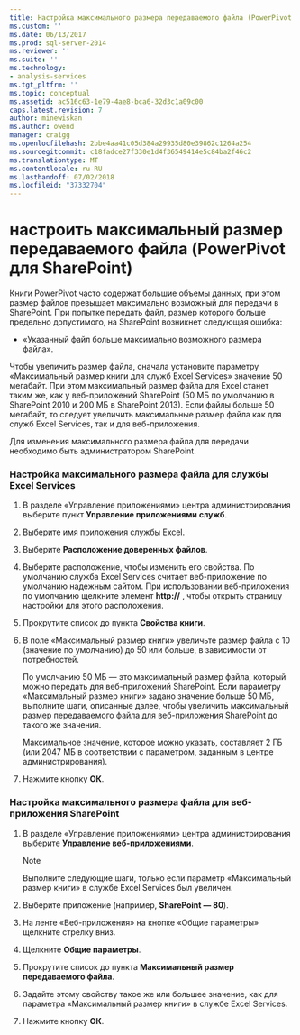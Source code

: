 ```yaml
---
title: Настройка максимального размера передаваемого файла (PowerPivot для SharePoint) | Документация Майкрософт
ms.custom: ''
ms.date: 06/13/2017
ms.prod: sql-server-2014
ms.reviewer: ''
ms.suite: ''
ms.technology:
- analysis-services
ms.tgt_pltfrm: ''
ms.topic: conceptual
ms.assetid: ac516c63-1e79-4ae8-bca6-32d3c1a09c00
caps.latest.revision: 7
author: minewiskan
ms.author: owend
manager: craigg
ms.openlocfilehash: 2bbe4aa41c05d384a29935d80e39862c1264a254
ms.sourcegitcommit: c18fadce27f330e1d4f36549414e5c84ba2f46c2
ms.translationtype: MT
ms.contentlocale: ru-RU
ms.lasthandoff: 07/02/2018
ms.locfileid: "37332704"
---
```

# <a name="configure-maximum-file-upload-size-powerpivot-for-sharepoint"></a>настроить максимальный размер передаваемого файла (PowerPivot для SharePoint)
  Книги PowerPivot часто содержат большие объемы данных, при этом размер файлов превышает максимально возможный для передачи в SharePoint. При попытке передать файл, размер которого больше предельно допустимого, на SharePoint возникнет следующая ошибка:  
  
-   «Указанный файл больше максимально возможного размера файла».  
  
 Чтобы увеличить размер файла, сначала установите параметру «Максимальный размер книги для служб Excel Services» значение 50 мегабайт. При этом максимальный размер файла для Excel станет таким же, как у веб-приложений SharePoint (50 МБ по умолчанию в SharePoint 2010 и 200 МБ в SharePoint 2013). Если файлы больше 50 мегабайт, то следует увеличить максимальные размер файла как для служб Excel Services, так и для веб-приложения.  
  
 Для изменения максимального размера файла для передачи необходимо быть администратором SharePoint.  
  
### <a name="configure-maximum-file-size-for-excel-services"></a>Настройка максимального размера файла для службы Excel Services  
  
1.  В разделе «Управление приложениями» центра администрирования выберите пункт **Управление приложениями служб**.  
  
2.  Выберите имя приложения службы Excel.  
  
3.  Выберите **Расположение доверенных файлов**.  
  
4.  Выберите расположение, чтобы изменить его свойства. По умолчанию служба Excel Services считает веб-приложение по умолчанию надежным сайтом. При использовании веб-приложения по умолчанию щелкните элемент **http://** , чтобы открыть страницу настройки для этого расположения.  
  
5.  Прокрутите список до пункта **Свойства книги**.  
  
6.  В поле «Максимальный размер книги» увеличьте размер файла с 10 (значение по умолчанию) до 50 или больше, в зависимости от потребностей.  
  
     По умолчанию 50 МБ — это максимальный размер файла, который можно передать для веб-приложений SharePoint. Если параметру «Максимальный размер книги» задано значение больше 50 МБ, выполните шаги, описанные далее, чтобы увеличить максимальный размер передаваемого файла для веб-приложения SharePoint до такого же значения.  
  
     Максимальное значение, которое можно указать, составляет 2 ГБ (или 2047 МБ в соответствии с параметром, заданным в центре администрирования).  
  
7.  Нажмите кнопку **ОК**.  
  
### <a name="configure-maximum-file-size-for-a-sharepoint-web-application"></a>Настройка максимального размера файла для веб-приложения SharePoint  
  
1.  В разделе «Управление приложениями» центра администрирования выберите **Управление веб-приложениями**.  
  
    > [!NOTE]  
    >  Выполните следующие шаги, только если параметр «Максимальный размер книги» в службе Excel Services был увеличен.  
  
2.  Выберите приложение (например, **SharePoint — 80**).  
  
3.  На ленте «Веб-приложения» на кнопке «Общие параметры» щелкните стрелку вниз.  
  
4.  Щелкните **Общие параметры**.  
  
5.  Прокрутите список до пункта **Максимальный размер передаваемого файла**.  
  
6.  Задайте этому свойству такое же или большее значение, как для параметра «Максимальный размер книги» в службе Excel Services.  
  
7.  Нажмите кнопку **ОК**.  
  
  
